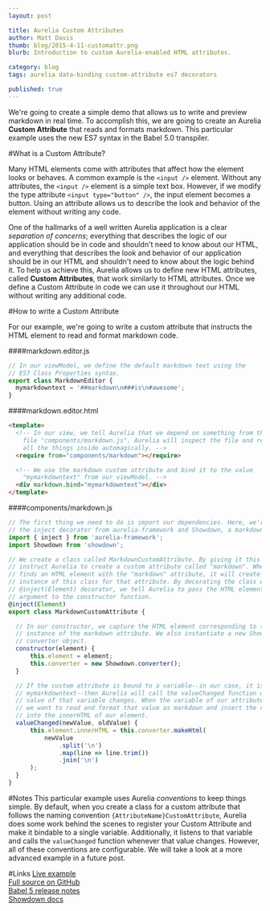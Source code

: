 ```yaml
---
layout: post

title: Aurelia Custom Attributes
author: Matt Davis
thumb: blog/2015-4-11-customattr.png
blurb: Introduction to custom Aurelia-enabled HTML attributes.

category: blog
tags: aurelia data-binding custom-attribute es7 decorators

published: true
---
```

We're going to create a simple demo that allows us to write and preview markdown in real time. To accomplish this, we are going to create an Aurelia **Custom Attribute** that reads and formats markdown. This particular example uses the new ES7 syntax in the Babel 5.0 transpiler.

#What is a Custom Attribute?

Many HTML elements come with attributes that affect how the element looks or behaves. A common example is the `<input />` element. Without any attributes, the `<input />` element is a simple text box. However, if we modify the type attribute `<input type="button" />`, the input element becomes a button. Using an attribute allows us to describe the look and behavior of the element without writing any code.

One of the hallmarks of a well written Aurelia application is a clear *separation of concerns*; everything that describes the logic of our application should be in code and shouldn't need to know about our HTML, and everything that describes the look and behavior of our application should be in our HTML and shouldn't need to know about the logic behind it. To help us achieve this, Aurelia allows us to define new HTML attributes, called **Custom Attributes**, that work similarly to HTML attributes. Once we define a Custom Attribute in code we can use it throughout our HTML without writing any additional code.

#How to write a Custom Attribute

For our example, we're going to write a custom attribute that instructs the HTML element to read and format markdown code.

####markdown.editor.js
```javascript
// In our viewModel, we define the default markdown text using the
// ES7 Class Properties syntax.
export class MarkdownEditor {
  mymarkdowntext = '##markdown\n###is\n#awesome';
}
```

####markdown.editor.html
```html
<template>
  <!-- In our view, we tell Aurelia that we depend on something from the 
    file "components/markdown.js". Aurelia will inspect the file and register
    all the things inside automagically. -->
  <require from="components/markdown"></require>

  <!-- We use the markdown custom attribute and bind it to the value 
    "mymarkdowntext" from our viewModel. -->
  <div markdown.bind="mymarkdowntext"></div>
</template>
```

####components/markdown.js
```javascript
// The first thing we need to do is import our dependencies. Here, we're using
// the inject decorator from aurelia-framework and Showdown, a markdown parser.
import { inject } from 'aurelia-framework';
import Showdown from 'showdown';

// We create a class called MarkdownCustomAttribute. By giving it this name, we 
// instruct Aurelia to create a custom attribute called "markdown". When Aurelia
// finds an HTML element with the "markdown" attribute, it will create a new 
// instance of this class for that attribute. By decorating the class with the 
// @inject(Element) decorator, we tell Aurelia to pass the HTML element as an 
// argument to the constructor function.
@inject(Element)
export class MarkdownCustomAttribute {  

  // In our constructor, we capture the HTML element corresponding to this 
  // instance of the markdown attribute. We also instantiate a new Showdown
  // converter object.
  constructor(element) {
      this.element = element;
      this.converter = new Showdown.converter();
  }

  // If the custom attribute is bound to a variable--in our case, it is bound to
  // mymarkdowntext--then Aurelia will call the valueChanged function when the 
  // value of that variable changes. When the variable of our attribute changes,
  // we want to read and format that value as markdown and insert the output 
  // into the innerHTML of our element.
  valueChanged(newValue, oldValue) {
      this.element.innerHTML = this.converter.makeHtml(
          newValue
              .split('\n')
              .map(line => line.trim())
              .join('\n')
      );
  }
}
```

#Notes
This particular example uses Aurelia *conventions* to keep things simple. By default, when you create a class for a custom attribute that follows the naming convention `{AttributeName}CustomAttribute`, Aurelia does some work behind the scenes to register your Custom Attribute and make it bindable to a single variable. Additionally, it listens to that variable and calls the `valueChanged` function whenever that value changes. However, all of these conventions are configurable. We will take a look at a more advanced example in a future post.

#Links
[Live example](https://davismj.github.io/aurelia-ide/#/markdown-preview)<br />
[Full source on GitHub](https://github.com/davismj/aurelia-ide)<br />
[Babel 5 release notes](http://babeljs.io/blog/2015/03/31/5.0.0/)<br />
[Showdown docs](https://github.com/showdownjs/showdown)
